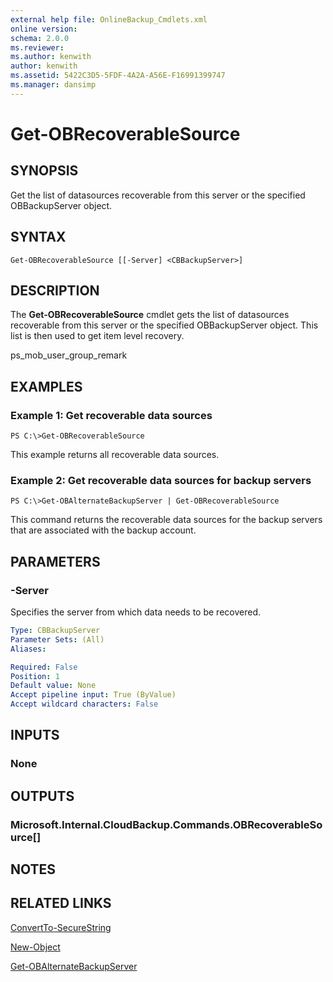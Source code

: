 ```yaml
---
external help file: OnlineBackup_Cmdlets.xml
online version: 
schema: 2.0.0
ms.reviewer:
ms.author: kenwith
author: kenwith
ms.assetid: 5422C3D5-5FDF-4A2A-A56E-F16991399747
ms.manager: dansimp
---
```


# Get-OBRecoverableSource

## SYNOPSIS
Get the list of datasources recoverable from this server or the specified OBBackupServer object.

## SYNTAX

```
Get-OBRecoverableSource [[-Server] <CBBackupServer>]
```

## DESCRIPTION
The **Get-OBRecoverableSource** cmdlet gets the list of datasources recoverable from this server or the specified OBBackupServer object.
This list is then used to get item level recovery.

ps_mob_user_group_remark

## EXAMPLES

### Example 1: Get recoverable data sources
```
PS C:\>Get-OBRecoverableSource
```

This example returns all recoverable data sources.

### Example 2: Get recoverable data sources for backup servers
```
PS C:\>Get-OBAlternateBackupServer | Get-OBRecoverableSource
```

This command returns the recoverable data sources for the backup servers that are associated with the backup account.

## PARAMETERS

### -Server
Specifies the server from which data needs to be recovered.

```yaml
Type: CBBackupServer
Parameter Sets: (All)
Aliases: 

Required: False
Position: 1
Default value: None
Accept pipeline input: True (ByValue)
Accept wildcard characters: False
```

## INPUTS

### None

## OUTPUTS

### Microsoft.Internal.CloudBackup.Commands.OBRecoverableSource[]

## NOTES

## RELATED LINKS

[ConvertTo-SecureString](http://go.microsoft.com/fwlink/?LinkID=113291)

[New-Object](http://go.microsoft.com/fwlink/?LinkID=113355)

[Get-OBAlternateBackupServer](./Get-OBAlternateBackupServer.md)

